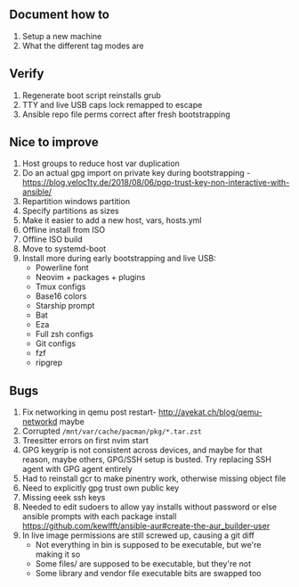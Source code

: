 ## Document how to

1. Setup a new machine
1. What the different tag modes are

## Verify

1. Regenerate boot script reinstalls grub
1. TTY and live USB caps lock remapped to escape
1. Ansible repo file perms correct after fresh bootstrapping

## Nice to improve

1. Host groups to reduce host var duplication
1. Do an actual gpg import on private key during bootstrapping - https://blog.veloc1ty.de/2018/08/06/pgp-trust-key-non-interactive-with-ansible/
1. Repartition windows partition
1. Specify partitions as sizes
1. Make it easier to add a new host, vars, hosts.yml
1. Offline install from ISO
1. Offline ISO build
1. Move to systemd-boot
1. Install more during early bootstrapping and live USB:
   - Powerline font
   - Neovim + packages + plugins
   - Tmux configs
   - Base16 colors
   - Starship prompt
   - Bat
   - Eza
   - Full zsh configs
   - Git configs
   - fzf
   - ripgrep

## Bugs

1. Fix networking in qemu post restart- http://ayekat.ch/blog/qemu-networkd
   maybe
1. Corrupted `/mnt/var/cache/pacman/pkg/*.tar.zst`
1. Treesitter errors on first nvim start
1. GPG keygrip is not consistent across devices, and maybe for that reason,
   maybe others, GPG/SSH setup is busted. Try replacing SSH agent with GPG
   agent entirely
1. Had to reinstall gcr to make pinentry work, otherwise missing object file
1. Need to explicitly gpg trust own public key
1. Missing eeek ssh keys
1. Needed to edit sudoers to allow yay installs without password or else
   ansible prompts with each package install
   https://github.com/kewlfft/ansible-aur#create-the-aur_builder-user
1. In live image permissions are still screwed up, causing a git diff
   - Not everything in bin is supposed to be executable, but we're making it so
   - Some files/ are supposed to be executable, but they're not
   - Some library and vendor file executable bits are swapped too
